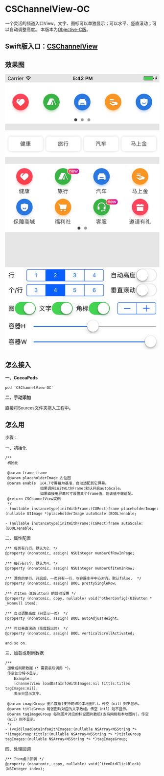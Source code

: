 # CSChannelView-OC
一个灵活的频道入口View。文字、图标可以单独显示；可以水平、竖直滚动；可以自动调整高度。
本版本为[Objective-C版](https://github.com/JoslynWu/CSChannelView-OC.git)。

## Swift版入口：[CSChannelView](https://github.com/JoslynWu/CSChannelView)

## 效果图
![](/Effect/CSChannelView.png)

## 怎么接入

**一、CocoaPods**

```
pod 'CSChannelView-OC'
```

**二、手动添加**

直接将Sources文件夹拖入工程中。

## 怎么用

步骤：

一、初始化

```
/**
 初始化
 
 @param frame frame
 @param placeholderImage 占位图
 @param enable  以4.7寸屏幕为基准，自动适配其它屏幕。
                如果调用initWithFrame:默认开启autoScale。
                如果直接用屏幕尺寸设置某个frame值，则该值不做适配。
 @return CSChannelView实例
 */
- (nullable instancetype)initWithFrame:(CGRect)frame placeholderImage:(nullable UIImage *)placeholderImage autoScale:(BOOL)enable;

- (nullable instancetype)initWithFrame:(CGRect)frame autoScale:(BOOL)enable;
```

二、属性配置

```
/** 每页有几行。默认为2. */
@property (nonatomic, assign) NSUInteger numberOfRowInPage;

/** 每行有几个。默认为4. */
@property (nonatomic, assign) NSUInteger numberOfItemInRow;

/** 漂亮的单行。开启后，一页只有一行，与容器水平中心对齐。默认false.  */
@property (nonatomic, assign) BOOL prettySingleRow;

/** 对Item（UIButton）的其他设置 */
@property (nonatomic, copy, nullable) void(^otherConfig)(UIButton * _Nonnull item);

/** 自动调整高度（只显示一页） */
@property (nonatomic, assign) BOOL autoAdjustHeight;

/** 可以垂直滚动（高度超出时） */
@property (nonatomic, assign) BOOL verticalScrollActivated;

and so on.
```

三、加载或刷新数据

```
/**
 加载或刷新数据（* 需要最后调用 *）。
 传空部分将不显示。
    Example：
    [channelView loadDataInfoWithImages:nil tittls:titles tagImages:nil];
    表示只显示文字。
 
 @param imageGroup 图片数组(支持网络和本地图片)。传空（nil）则不显示。
 @param titleGroup 每张图片对应的文字数组。传空（nil）则不显示。
 @param tagImageGroup 每张图片对应的标记图片数组(支持网络和本地图片)。传空（nil）则不显示。
 */
- (void)loadDataInfoWithImages:(nullable NSArray<NSString *> *)imageGroup tittls:(nullable NSArray<NSString *> *)titleGroup tagImages:(nullable NSArray<NSString *> *)tagImageGroup;
```

四、处理回调

```
/** Item点击回调 */
@property (nonatomic, copy, nullable) void(^itemDidClickBlock)(NSInteger index);
```



